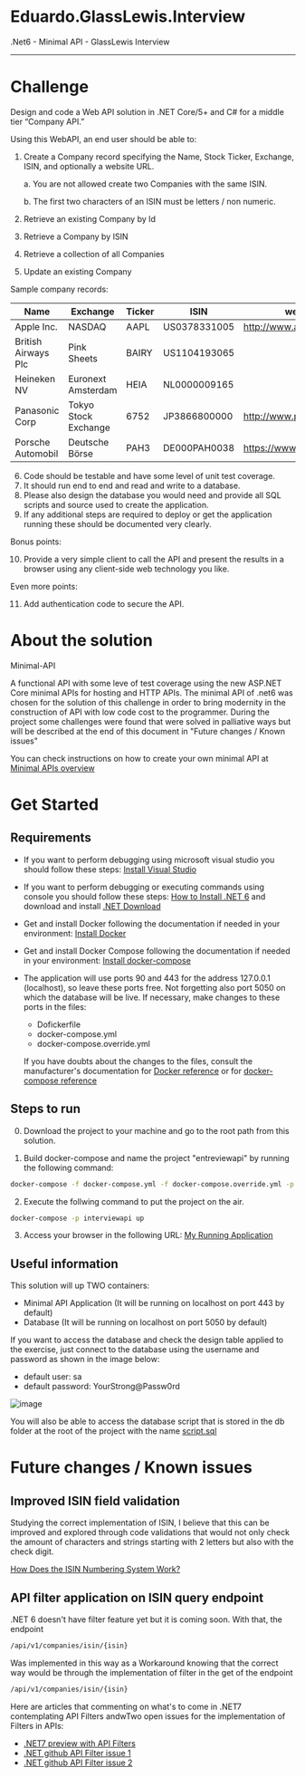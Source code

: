 # Eduardo.GlassLewis.Interview
.Net6 - Minimal API - GlassLewis Interview

---------------------------------------------------------------------------------------------------------------------------------------
# Challenge

Design and code a Web API solution in .NET Core/5+ and C# for a middle tier “Company API.”

Using this WebAPI, an end user should be able to:
 
1. Create a Company record specifying the Name, Stock Ticker, Exchange, ISIN, and optionally a website URL.
 
   a. You are not allowed create two Companies with the same ISIN.
  
   b. The first two characters of an ISIN must be letters / non numeric.
 
2. Retrieve an existing Company by Id
3. Retrieve a Company by ISIN
4. Retrieve a collection of all Companies
5. Update an existing Company
 

Sample company records:

| Name                 | Exchange             | Ticker | ISIN         | website                    |
|----------------------|----------------------|--------|--------------|----------------------------|
| Apple Inc.           | NASDAQ               | AAPL   | US0378331005 | http://www.apple.com       |
| British Airways Plc  | Pink Sheets          | BAIRY  | US1104193065 |                            |
| Heineken NV          | Euronext Amsterdam   | HEIA   | NL0000009165 |                            |
| Panasonic Corp       | Tokyo Stock Exchange | 6752   | JP3866800000 | http://www.panasonic.co.jp |
| Porsche Automobil    | Deutsche Börse       | PAH3   | DE000PAH0038 | https://www.porsche.com/   |

 
6. Code should be testable and have some level of unit test coverage.
7. It should run end to end and read and write to a database. 
8. Please also design the database you would need and provide all SQL scripts and source used to create the application.
9. If any additional steps are required to deploy or get the application running these should be documented very clearly.

Bonus points:

10. Provide a very simple client to call the API and present the results in a browser using any client-side web technology you like.

Even more points:

11. Add authentication code to secure the API.


# About the solution
Minimal-API

A functional API with some leve of test coverage using the new ASP.NET Core minimal APIs for hosting and HTTP APIs.
The minimal API of .net6 was chosen for the solution of this challenge in order to bring modernity in the construction of API with low code cost to the programmer.
During the project some challenges were found that were solved in palliative ways but will be described at the end of this document in "Future changes / Known issues"

You can check instructions on how to create your own minimal API at [Minimal APIs overview](https://docs.microsoft.com/en-us/aspnet/core/fundamentals/minimal-apis?view=aspnetcore-6.0)

# Get Started

## Requirements

* If you want to perform debugging using microsoft visual studio you should follow these steps: [Install Visual Studio](https://docs.microsoft.com/en-us/visualstudio/install/install-visual-studio?view=vs-2022)
* If you want to perform debugging or executing commands using console you should follow these steps: [How to Install .NET 6](https://docs.microsoft.com/en-us/dotnet/core/install/) and download and install [.NET Download](https://dotnet.microsoft.com/en-us/download)
* Get and install Docker following the documentation if needed in your environment: [Install Docker](https://docs.docker.com/get-docker/)
* Get and install Docker Compose following the documentation if needed in your environment: [Install docker-compose](https://docs.docker.com/engine/install/)
* The application will use ports 90 and 443 for the address 127.0.0.1 (localhost), so leave these ports free. 
  Not forgetting also port 5050 on which the database will be live. If necessary, make changes to these ports in the files:
  * Dofickerfile
  * docker-compose.yml
  * docker-compose.override.yml

  If you have doubts about the changes to the files, consult the manufacturer's documentation for [Docker reference](https://docs.docker.com/engine/reference/builder/) or for [docker-compose reference](https://docs.docker.com/compose/compose-file/)
  
## Steps to run

0. Download the project to your machine and go to the root path from this solution.

1. Build docker-compose and name the project "entreviewapi" by running the following command:
```sh
docker-compose -f docker-compose.yml -f docker-compose.override.yml -p interviewapi build
```

2. Execute the follwing command to put the project on the air.
```sh
docker-compose -p interviewapi up
```

3. Access your browser in the following URL: [My Running Application](https://localhost/swagger)


## Useful information

This solution will up TWO containers:
* Minimal API Application (It will be running on localhost on port 443 by default)
* Database (It will be running on localhost on port 5050 by default)

If you want to access the database and check the design table applied to the exercise, just connect to the database using the username and password as shown in the image below:

* default user: sa
* default password: YourStrong@Passw0rd
  
![image](https://user-images.githubusercontent.com/105398346/168388712-de5cac12-f134-4835-b25a-e70f69665e07.png)

You will also be able to access the database script that is stored in the db folder at the root of the project with the name [script.sql](https://github.com/eduardosdantunes/Eduardo.GlassLewis.Interview/blob/main/db/script.sql)

# Future changes / Known issues

## Improved ISIN field validation

Studying the correct implementation of ISIN, I believe that this can be improved and explored through code validations that would not only check the amount of characters and strings starting with 2 letters but also with the check digit.

[How Does the ISIN Numbering System Work?](https://www.investopedia.com/ask/answers/06/isinnumberingsystem.asp)


## API filter application on ISIN query endpoint

.NET 6 doesn't have filter feature yet but it is coming soon. With that, the endpoint
```sh
/api/v1/companies/isin/{isin}
```
Was implemented in this way as a Workaround knowing that the correct way would be through the implementation of filter in the get of the endpoint 
```sh
/api/v1/companies/isin/{isin}
```

Here are articles that commenting on what's to come in .NET7 contemplating API Filters andwTwo open issues for the implementation of Filters in APIs:

* [.NET7 preview with API Filters](https://visualstudiomagazine.com/articles/2022/04/18/aspnetcore-net-7-preview-3.aspx)
* [.NET github API Filter issue 1](https://github.com/dotnet/aspnetcore/issues/37853)
* [.NET github API Filter issue 2](https://github.com/dotnet/aspnetcore/issues/40506)
